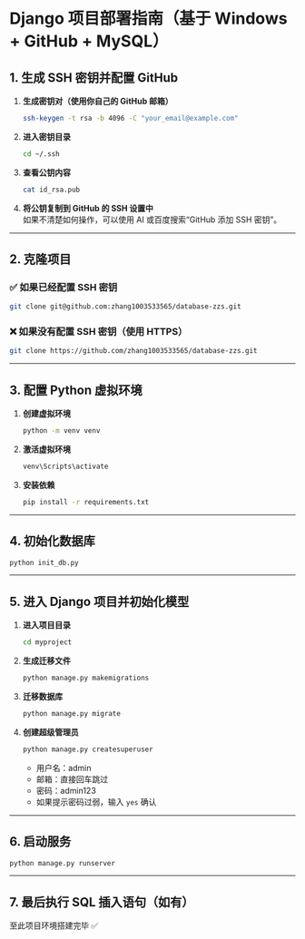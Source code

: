 # Django 项目部署指南（基于 Windows + GitHub + MySQL）

## 1. 生成 SSH 密钥并配置 GitHub

1. **生成密钥对（使用你自己的 GitHub 邮箱）**

   ```bash
   ssh-keygen -t rsa -b 4096 -C "your_email@example.com"
   ```

2. **进入密钥目录**

   ```bash
   cd ~/.ssh
   ```

3. **查看公钥内容**

   ```bash
   cat id_rsa.pub
   ```

4. **将公钥复制到 GitHub 的 SSH 设置中**  
   如果不清楚如何操作，可以使用 AI 或百度搜索“GitHub 添加 SSH 密钥”。

---

## 2. 克隆项目

### ✅ 如果已经配置 SSH 密钥

```bash
git clone git@github.com:zhang1003533565/database-zzs.git
```

### ❌ 如果没有配置 SSH 密钥（使用 HTTPS）

```bash
git clone https://github.com/zhang1003533565/database-zzs.git
```

---

## 3. 配置 Python 虚拟环境

1. **创建虚拟环境**

   ```bash
   python -m venv venv
   ```

2. **激活虚拟环境**

   ```bash
   venv\Scripts\activate
   ```

3. **安装依赖**

   ```bash
   pip install -r requirements.txt
   ```

---

## 4. 初始化数据库

```bash
python init_db.py
```

---

## 5. 进入 Django 项目并初始化模型

1. **进入项目目录**

   ```bash
   cd myproject
   ```

2. **生成迁移文件**

   ```bash
   python manage.py makemigrations
   ```

3. **迁移数据库**

   ```bash
   python manage.py migrate
   ```

4. **创建超级管理员**

   ```bash
   python manage.py createsuperuser
   ```

   - 用户名：admin  
   - 邮箱：直接回车跳过  
   - 密码：admin123  
   - 如果提示密码过弱，输入 `yes` 确认

---

## 6. 启动服务

```bash
python manage.py runserver
```

---

## 7. 最后执行 SQL 插入语句（如有）

至此项目环境搭建完毕 ✅
